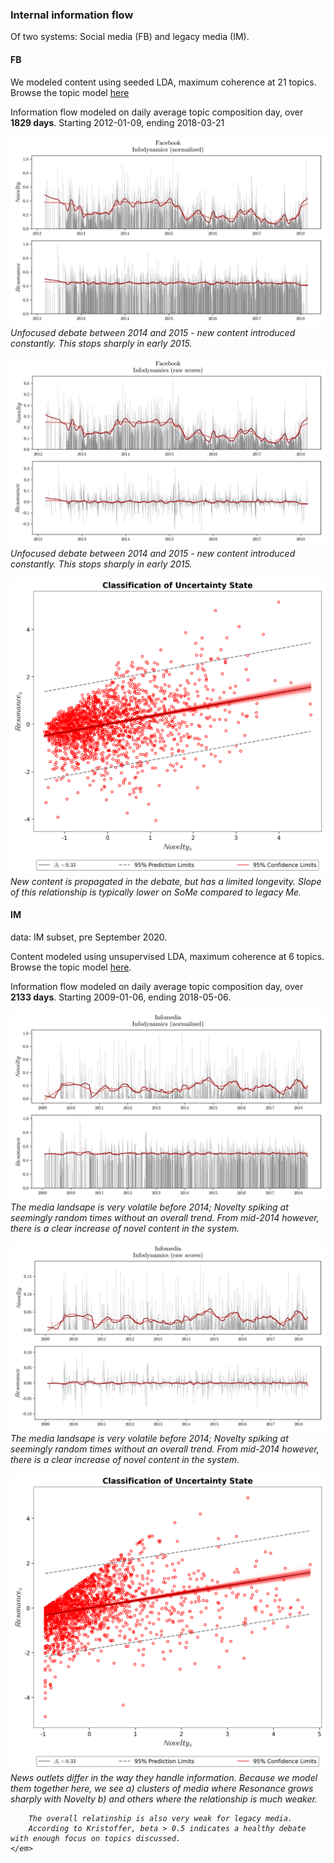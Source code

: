 ### Internal information flow ###

Of two systems: Social media (FB) and legacy media (IM).


#### FB ####

We modeled content using seeded LDA, maximum coherence at 21 topics.
Browse the topic model [here](models/200826_seed_prior_test/plots/21T_005A_05E_seed_pyldavis.html)  

Information flow modeled on daily average topic composition day, over __1829 days__.
Starting 2012-01-09, ending 2018-03-21

<p>
    <img src="models/200826_seed_prior_test/timeseries/adaptline_NR_norm.png" alt="FB: Novelty-Resonance timeseries">
    <em>
        Unfocused debate between 2014 and 2015 - new content introduced constantly.  
        This stops sharply in early 2015.
    </em>
</p>

<p>
    <img src="models/200826_seed_prior_test/timeseries/adaptline_NR_raw.png" alt="FB: Novelty-Resonance timeseries">
    <em>
        Unfocused debate between 2014 and 2015 - new content introduced constantly.  
        This stops sharply in early 2015.
    </em>
</p>

<p>
    <img src="models/200826_seed_prior_test/timeseries/regline_NR.png" alt="FB: Novelty-Resonance relationship">
    <em>
        New content is propagated in the debate, but has a limited longevity.
        Slope of this relationship is typically lower on SoMe compared to legacy Me.
    </em>
</p>


#### IM ####

data: IM subset, pre September 2020.

Content modeled using unsupervised LDA, maximum coherence at 6 topics.
Browse the topic model [here](models/200915_IMda_asm/plots/6T_ASM_pyldavis.html).  

Information flow modeled on daily average topic composition day, over __2133 days__.
Starting 2009-01-06, ending 2018-05-06.

<p>
    <img src="models/200915_IMda_asm/timeseries/adaptline_NR_norm.png" alt="IM: Novelty-Resonance timeseries">
    <em>
        The media landsape is very volatile before 2014; Novelty spiking at seemingly random times without an overall trend.
        From mid-2014 however, there is a clear increase of novel content in the system.
    </em>
</p>

<p>
    <img src="models/200915_IMda_asm/timeseries/adaptline_NR_raw.png" alt="IM: Novelty-Resonance timeseries">
    <em>
        The media landsape is very volatile before 2014; Novelty spiking at seemingly random times without an overall trend.
        From mid-2014 however, there is a clear increase of novel content in the system.
    </em>
</p>

<p>
    <img src="models/200915_IMda_asm/timeseries/regline_NR.png" alt="IM: Novelty-Resonance relationship">
    <em>
        News outlets differ in the way they handle information.
        Because we model them together here, we see 
        a) clusters of media where Resonance grows sharply with Novelty 
        b) and others where the relationship is much weaker.
        
        The overall relatinship is also very weak for legacy media.
        According to Kristoffer, beta > 0.5 indicates a healthy debate with enough focus on topics discussed.
    </em>
</p>
